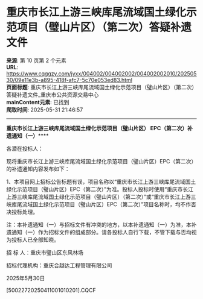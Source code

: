 # 重庆市长江上游三峡库尾流域国土绿化示范项目（璧山片区）（第二次）答疑补遗文件

**来源**: 第 10 页第 2 个元素  
**URL**: https://www.cqggzy.com/jyxx/004002/004002002/004002002010/20250530/09e11e3b-a895-418f-afc7-5c70e053ed83.html  
**页面标题**: 重庆市长江上游三峡库尾流域国土绿化示范项目（璧山片区）（第二次）答疑补遗文件_重庆市公共资源交易中心  
**mainContent元素**: 已找到  
**爬取时间**: 2025-05-31 21:46:57

---

**重庆市长江上游三峡库尾流域国土绿化示范项目（璧山片区） EPC（第二次）补遗通知（一）******

各潜在投标人：

现将重庆市长江上游三峡库尾流域国土绿化示范项目（璧山片区）EPC（第二次）的补遗通知内容发布如下：

1、本项目网上招标公告标题有误，项目名称以“重庆市长江上游三峡库尾流域国土绿化示范项目（璧山片区）EPC（第二次）”为准。投标人投标时使用“重庆市长江上游三峡库尾流域国土绿化示范项目（璧山片区）（第二次）”或“重庆市长江上游三峡库尾流域国土绿化示范项目（璧山片区）EPC（第二次）”项目名称时，均不作否决投标处理。

注：本补遗通知（一）与招标文件有冲突的地方，以本补遗通知（一）为准，本补遗通知（一）作为招标文件的组成部分。请各投标人自行下载，不管下载与否均视为投标人已全部知晓。

招 标 人：重庆市璧山区东风林场

招标代理机构：重庆合越达工程管理有限公司

2025年5月30日

  
  
  
[50022720250411001010201].CQCF    


